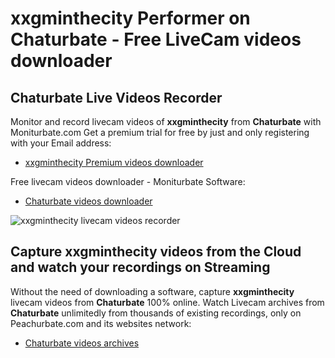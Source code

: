 # xxgminthecity Performer on Chaturbate - Free LiveCam videos downloader

## Chaturbate Live Videos Recorder

Monitor and record livecam videos of **xxgminthecity** from **Chaturbate** with Moniturbate.com
Get a premium trial for free by just and only registering with your Email address:
* [xxgminthecity Premium videos downloader](https://moniturbate.com/request-demo-licence-key.html)

Free livecam videos downloader - Moniturbate Software:
* [Chaturbate videos downloader](https://moniturbate.com/moniturbate-download-software.html)

![xxgminthecity livecam videos recorder](https://peachurnet.com/templates/moniturbate-software.png)


## Capture xxgminthecity videos from the Cloud and watch your recordings on Streaming

Without the need of downloading a software, capture **xxgminthecity** livecam videos from **Chaturbate** 100% online.
Watch Livecam archives from **Chaturbate** unlimitedly from thousands of existing recordings, only on Peachurbate.com and its websites network:
* [Chaturbate videos archives](https://peachurnet.com/)
